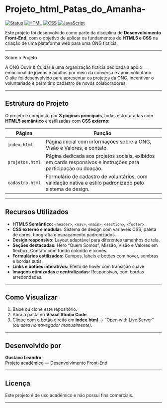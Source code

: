 # Projeto_html_Patas_do_Amanha-

[![Status](https://img.shields.io/badge/status-em%20desenvolvimento-yellow)]()
[![HTML](https://img.shields.io/badge/feito%20com-HTML5-orange)]()
[![CSS](https://img.shields.io/badge/feito%20com-CSS3-blueviolet)]()
[![JavaScript](https://img.shields.io/badge/feito%20com-JavaScript-blue)]()


Este projeto foi desenvolvido como parte da disciplina de **Desenvolvimento Front-End**, com o objetivo de aplicar os fundamentos de **HTML5 e CSS** na criação de uma plataforma web para uma ONG fictícia.

---

Sobre o Projeto

A ONG Ouvir & Cuidar é uma organização fictícia dedicada à apoio emocional de jovens e adultos por meio da conversa e apoio voluntário.  
O site foi desenvolvido para apresentar os projetos da ONG, incentivar o voluntariado e permitir o cadastro de novos colaboradores.

---

##  Estrutura do Projeto

O projeto é composto por **3 páginas principais**, todas estruturadas com **HTML5 semântico** e estilizadas com **CSS externo**:

| Página | Função |
|--------|--------|
| `index.html` | Página inicial com informações sobre a ONG, Visão e Valores, e contato. |
| `projetos.html` | Página dedicada aos projetos sociais, exibidos em cards responsivos e instruções para participação ou doação. |
| `cadastro.html` | Formulário de cadastro de voluntários, com validação nativa e estilo padronizado pelo sistema de design. |

---

## Recursos Utilizados

- **HTML5 Semântico:** `<header>`, `<nav>`, `<main>`, `<section>`, `<footer>`.
- **CSS externo e modular:** Sistema de design com variáveis CSS, paleta de cores, tipografia e espaçamento padronizados.
- **Design responsivo:** Layout adaptável para diferentes tamanhos de tela.
- **Seções destacadas:** Hero “Quem Somos”, Missão, Visão e Valores em flexbox, Contato com fundo colorido e ícones.
- **Formulários estilizados:** Campos, labels e botões com hover, sombras e bordas sutis.
- **Links e botões interativos:** Efeito de hover com transição suave.
- **Imagens otimizadas e centralizadas:** Responsivas, com bordas arredondadas.

---

## Como Visualizar

1. Baixe ou clone este repositório.
2. Abra a pasta no **Visual Studio Code**.
3. Clique com o botão direito em **index.html** → “Open with Live Server” *(ou abra no navegador manualmente).*

---

## Desenvolvido por

**Gustavo Leandro**  
Projeto acadêmico — Desenvolvimento Front-End 

---

## Licença

Este projeto é de uso acadêmico e não possui fins comerciais.

---

